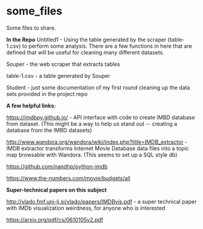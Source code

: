 # some_files
Some files to share.

**In the Repo**
Untitled1 - Using the table generated by the scraper (table-1.csv) to perform some analysis. There are a few functions in here that are defined that will be useful for cleaning many different datasets.

Souper - the web scraper that extracts tables

table-1.csv - a table generated by Souper 

Student - just some documentation of my first round cleaning up the data sets provided in the project repo

**A few helpful links:**

https://imdbpy.github.io/ - API interface with code to create IMBD database from dataset.
(This might be a way to help us stand out -- creating a database from the IMBD datasets)

http://www.wandora.org/wandora/wiki/index.php?title=IMDB_extractor - IMDB extractor transforms Internet Movie Database data files into a topic map browsable with Wandora.
(This seems to set up a SQL style db)

https://github.com/nandhp/python-imdb

https://www.the-numbers.com/movie/budgets/all

**Super-technical papers on this subject**

http://vlado.fmf.uni-lj.si/vlado/papers/IMDBvis.pdf - a super technical paper with IMDb visualization weirdness, for anyone who is interested

https://arxiv.org/pdf/cs/0610105v2.pdf 
